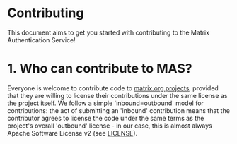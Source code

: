 # Contributing

This document aims to get you started with contributing to the Matrix Authentication Service!

# 1. Who can contribute to MAS?

Everyone is welcome to contribute code to [matrix.org projects](https://github.com/matrix-org), provided that they are willing to license their contributions under the same license as the project itself. We follow a simple 'inbound=outbound' model for contributions: the act of submitting an 'inbound' contribution means that the contributor agrees to license the code under the same terms as the project's overall 'outbound' license - in our case, this is almost always Apache Software License v2 (see [LICENSE](https://github.com/matrix-org/matrix-authentication-service/blob/main/LICENSE)).

